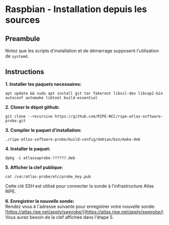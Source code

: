 # Raspbian - Installation depuis les sources

## Preambule
Notez que les scripts d'installation et de démarrage supposent l'utilisation de `systemd`.


## Instructions

**1. Installer les paquets necessaires:**  
```
apt update && sudo apt install git tar fakeroot libssl-dev libcap2-bin autoconf automake libtool build-essential
```

**2. Cloner le dépot github:**  
```
git clone --recursive https://github.com/RIPE-NCC/ripe-atlas-software-probe.git
```

**3. Compiler le paquet d'installation:**  
```
./ripe-atlas-software-probe/build-config/debian/bin/make-deb
```

**4. Installer le paquet:**  
```
dpkg -i atlasswprobe-??????.deb
```

**5. Afficher la clef publique:**  
```
cat /var/atlas-probe/etc/probe_key.pub
```
Cette clé SSH est utilisé pour connecter la sonde à l'infrastructure Atlas RIPE.  

**6. Enregistrer la nouvelle sonde:**  
Rendez vous à l'adresse suivante pour enregistrer votre nouvelle sonde: [https://atlas.ripe.net/apply/swprobe/](https://atlas.ripe.net/apply/swprobe/)  
Vous aurez besoin de la clef affichée dans l'étape 5.
